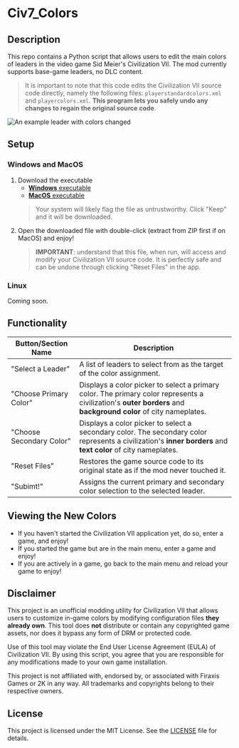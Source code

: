# Civ7_Colors
## Description
This repo contains a Python script that allows users to edit the main colors of leaders in the video game Sid Meier's Civilization VII. The mod currently supports base-game leaders, no DLC content.

> It is important to note that this code edits the Civilization VII source code directly, namely the following files: `playerstandardcolors.xml` and `playercolors.xml`. **This program lets you safely undo any changes to regain the original source code**.

![An example leader with colors changed](example_colors.png)

## Setup
### Windows and MacOS
1. Download the executable   
    - [**Windows** executable](https://github.com/NoleStites/Civ7_Colors/releases/latest/download/Civ7Colors-Windows.exe)   
    - [**MacOS** executable](https://github.com/NoleStites/Civ7_Colors/releases/latest/download/Civ7Colors-macOS)  
    > Your system will likely flag the file as untrustworthy. Click "Keep" and it will be downloaded.
2. Open the downloaded file with double-click (extract from ZIP first if on MacOS) and enjoy!
    > **IMPORTANT**: understand that this file, when run, will access and modify your Civilization VII source code. It is perfectly safe and can be undone through clicking "Reset Files" in the app.

### Linux
Coming soon.

## Functionality
| Button/Section Name | Description |
| --- | --- |
| "Select a Leader" | A list of leaders to select from as the target of the color assignment. |      
| "Choose Primary Color" | Displays a color picker to select a primary color. The primary color represents a civilization's **outer borders** and **background color** of city nameplates. |
| "Choose Secondary Color" | Displays a color picker to select a secondary color. The secondary color represents a civilization's **inner borders** and **text color** of city nameplates. | 
| "Reset Files" | Restores the game source code to its original state as if the mod never touched it. |
| "Subimt!" | Assigns the current primary and secondary color selection to the selected leader. |

## Viewing the New Colors
- If you haven't started the Civilization VII application yet, do so, enter a game, and enjoy!
- If you started the game but are in the main menu, enter a game and enjoy!
- If you are actively in a game, go back to the main menu and reload your game to enjoy!

## Disclaimer
This project is an unofficial modding utility for Civilization VII that allows users to customize in-game colors by modifying configuration files **they already own**. This tool does **not** distribute or contain any copyrighted game assets, nor does it bypass any form of DRM or protected code.

Use of this tool may violate the End User License Agreement (EULA) of Civilization VII. By using this script, you agree that you are responsible for any modifications made to your own game installation.

This project is not affiliated with, endorsed by, or associated with Firaxis Games or 2K in any way. All trademarks and copyrights belong to their respective owners.

## License

This project is licensed under the MIT License. See the [LICENSE](LICENSE) file for details.
